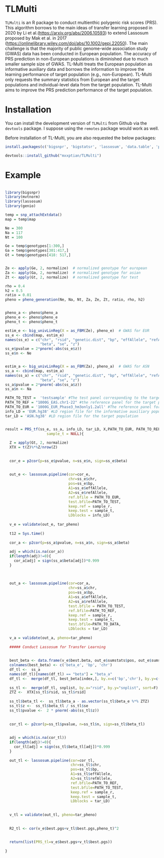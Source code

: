 # TLMulti

`TLMulti` is an R package to conduct multienthic polygenic risk scores (PRS). This algorithm borrows to the main ideas of transfer learning proposed in 2020 by  Li et al.(https://arxiv.org/abs/2006.10593) to extend Lassosum proposed by  Mak et al. in 2017 (https://onlinelibrary.wiley.com/doi/abs/10.1002/gepi.22050). The main challenge is that the majority of public genome-wide association study (GWAS) data has been conducted in European population. The accuracy of PRS prediction in non-European populations is diminished due to much smaller sample size of GWAS. TL-Multi treats the European population as informative auxiliary data and borrows the information to improve the learning performance of target population (e.g., non-European). TL-Multi only requests the summary statistics from European and the target populations and individual-level data from the target population. TL-Multi aims to improve the PRS prediction performance of the target population.

# Installation


You can install the development version of
`TLMulti` from Github via the `devtools` package. I suppose using
the `remotes` package would work as well.

Before installation of TL-Multi, you are also requested the below packages:
``` r
install.packages(c('bigsnpr', 'bigstatsr', 'lassosum', 'data.table', 'parallel', 'dplyr', 'mvtnorm'), dependencies=TRUE)

```

``` r
devtools::install_github("mxxptian/TLMulti")
```

# Example

``` r

library(bigsnpr)
library(mvtnorm)
library(lassosum)
library(genio)

temp = snp_attachExtdata()
map = temp$map

Ne = 300 
Na = 117 
Nt = 100 

Ge = temp$genotypes[1:300,]
Ga = temp$genotypes[301:417,]
Gt = temp$genotypes[418: 517,] 


Ze <- apply(Ge, 2, normalize)  # normalized genotype for european
Za <- apply(Ga, 2, normalize)  # normalized genotype for asian
Zt <- apply(Gt, 2, normalize)  # normalized genotype for test

rho = 0.4
h2 = 0.5
ratio = 0.01
pheno = pheno_generation(Ne, Na, Nt, Za, Ze, Zt, ratio, rho, h2)


pheno_a <- pheno$pheno_a
pheno_e <- pheno$pheno_e
pheno_t <- pheno$pheno_t

estim_e <- big_univLinReg(X = as_FBM(Ze), pheno_e)  # GWAS for EUR
ss_e <- cbind(map, estim_e)
names(ss_e) = c("chr", "rsid", "genetic.dist", "bp", "effAllele", "refAllele",
                "beta", "se", "z")
ss_e$pvalue = 2*pnorm(-abs(ss_e$z))
ss_e$n <- Ne


estim_a <- big_univLinReg(X = as_FBM(Za), pheno_a)  # GWAS for ASN
ss_a <- cbind(map, estim_a)
names(ss_a) = c("chr", "rsid", "genetic.dist", "bp", "effAllele", "refAllele",
                "beta", "se", "z")
ss_a$pvalue = 2*pnorm(-abs(ss_a$z))
ss_a$n <- Na

PATH_TO_TEST =  'testsample' #The test panel corresponding to the target population (PLINK files)
PATH_TO_REF = "1000G_EAS.chr1-22" #the reference panel for the target population (PLINK file)
PATH_TO_EUR = '1000G_EUR_Phase3_hm3only1.2all' #The reference panel for informative auxiliary population (PLINK file)
info_LD = 'EUR.hg38' #LD region file for the informative auxiliary population
tar_LD = 'ASN.hg38' #LD region file for the target population


result = PRS_tf(ss_e, ss_a, info_LD, tar_LD, X,PATH_TO_EUR, PATH_TO_REF, PATH_TO_TEST, tar_pheno, sample_r = NULL,
                   sample_t = NULL){
  
  Z = apply(Gt, 2, normalize)
  XTX = t(Z)%*%Z/nrow(Z)
  
  
  cor_e = p2cor(p=ss_e$pvalue, n=ss_e$n, sign=ss_e$beta)
  
  
  out_e <- lassosum.pipeline(cor=cor_e,
                             chr=ss_e$chr,
                             pos=ss_e$bp,
                             A1=ss_e$effAllele,
                             A2=ss_e$refAllele,
                             ref.bfile = PATH_TO_EUR,
                             test.bfile=PATH_TO_TEST,
                             keep.ref = sample_r,
                             keep.test = sample_t,
                             LDblocks = info_LD)
  
  v_e = validate(out_e, tar_pheno)
  
  t12 = Sys.time()
  
  cor_a <- p2cor(p=ss_a$pvalue, n=ss_a$n, sign=ss_a$beta)
  
  adj = which(is.na(cor_a))
  if(length(adj)!=0){
    cor_a[adj] = sign(ss_a$beta[adj])*0.999
  }
  
  
  
  out_a <- lassosum.pipeline(cor=cor_a,
                             chr=ss_a$chr,
                             pos=ss_a$bp,
                             A1=ss_a$effAllele,
                             A2=ss_a$refAllele,
                             test.bfile = PATH_TO_TEST,
                             ref.bfile=PATH_TO_REF,
                             keep.ref = sample_r,
                             keep.test = sample_t,
                             test.bfile=PATH_TO_DATA,
                             LDblocks = tar_LD)
  
  v_a = validate(out_a, pheno=tar_pheno)
  
  ##### Conduct Lassosum for Transfer Learning
  
  
  best_beta <- data.frame(v_e$best.beta, out_e$sumstats$pos, out_e$sumstats$chr)
  colnames(best_beta) <- c('beta_e', 'bp', 'chr')
  df_tl <-  ss_a
  names(df_tl)[names(df_tl) == "beta"] = "beta_a"
  df_tl <-  merge(df_tl, best_beta[index,], by.x=c('bp','chr'), by.y=c("bp","chr"),  sort=F)
  
  ss_tl <-  merge(df_tl, snplist, by.x="rsid", by.y="snplist", sort=F)
  ZTZ <-  XTX[ss_tl$rsid, ss_tl$rsid]
  
  ss_tl$beta_tl <-  ss_tl$beta_a - as.vector(ss_tl$beta_e %*% ZTZ)
  ss_tl$z <-  ss_tl$beta_tl / ss_tl$se
  ss_tl$pvalue <-  2 * pnorm(-abs(ss_tl$z))
  
  
  cor_tl <- p2cor(p=ss_tl$pvalue, n=ss_tl$n, sign=ss_tl$beta_tl)
  
  
  adj = which(is.na(cor_tl))
  if(length(adj)!=0){
    cor_tl[adj] = sign(ss_tl$beta_tl[adj])*0.999
  }
  
  out_tl <- lassosum.pipeline(cor=cor_tl,
                              chr=ss_tl$chr,
                              pos=ss_tl$bp,
                              A1=ss_tl$effAllele,
                              A2=ss_tl$refAllele,
                              ref.bfile=PATH_TO_REF,
                              test.bfile=PATH_TO_TEST,
                              keep.ref = sample_r,
                              keep.test = sample_t,
                              LDblocks = tar_LD)
  
  
  v_tl = validate(out_tl, pheno=tar_pheno)
  
  
  R2_tl <- cor(v_e$best.pgs+v_tl$best.pgs,pheno_t)^2
  
  
  return(list(PRS_tl=v_e$best.pgs+v_tl$best.pgs))
  
}





```
